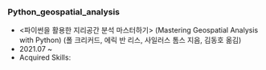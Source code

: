 ### Python_geospatial_analysis
* <파이썬을 활용한 지리공간 분석 마스터하기> (Mastering Geospatial Analysis with Python) (폴 크리커드, 에릭 반 리스, 사일러스 톰스 지음, 김동호 옮김)
* 2021.07 ~ 
* Acquired Skills: 
